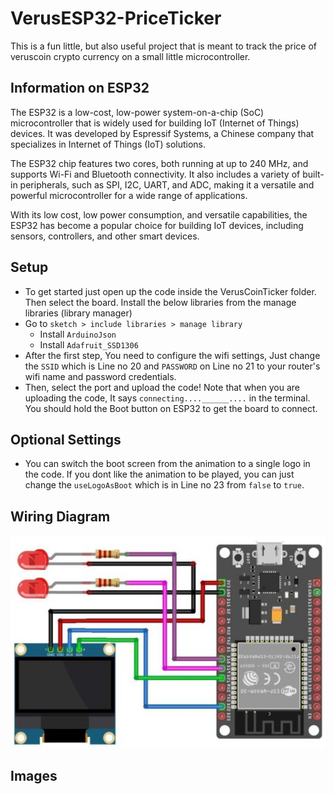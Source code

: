 # VerusESP32-PriceTicker

This is a fun little, but also useful project that is meant to track the price of veruscoin crypto currency on a small little microcontroller.

## Information on ESP32

The ESP32 is a low-cost, low-power system-on-a-chip (SoC) microcontroller that is widely used for building IoT (Internet of Things) devices. It was developed by Espressif Systems, a Chinese company that specializes in Internet of Things (IoT) solutions.

The ESP32 chip features two cores, both running at up to 240 MHz, and supports Wi-Fi and Bluetooth connectivity. It also includes a variety of built-in peripherals, such as SPI, I2C, UART, and ADC, making it a versatile and powerful microcontroller for a wide range of applications.

With its low cost, low power consumption, and versatile capabilities, the ESP32 has become a popular choice for building IoT devices, including sensors, controllers, and other smart devices.

## Setup

- To get started just open up the code inside the VerusCoinTicker folder. Then select the board. Install the below libraries from the manage libraries (library manager)
- Go to `sketch > include libraries > manage library`
  - Install `ArduinoJson`
  - Install `Adafruit_SSD1306`
- After the first step, You need to configure the wifi settings, Just change the `SSID` which is Line no 20 and `PASSWORD` on Line no 21 to your router's wifi name and password credentials.
- Then, select the port and upload the code! Note that when you are uploading the code, It says `connecting....______....` in the terminal. You should hold the Boot button on ESP32 to get the board to connect.

## Optional Settings

- You can switch the boot screen from the animation to a single logo in the code. If you dont like the animation to be played, you can just change the `useLogoAsBoot` which is in Line no 23 from `false` to `true`.

## Wiring Diagram

![circuitdiagram](./Assets/circuit_diagram.jpg)

## Images
